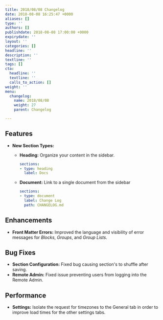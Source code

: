 ```yaml
---
title: 2018/08/08 Changelog
date: 2018-08-08 16:25:47 +0000
aliases: []
type: ''
authors: []
publishdate: 2018-08-08 17:00:00 +0000
expirydate: ''
layout: ''
categories: []
headline: ''
description: ''
textline: ''
tags: []
cta:
  headline: ''
  textline: ''
  calls_to_action: []
weight: ''
menu:
  changelog:
    name: 2018/08/08
    weight: 27
    parent: Changelog

---
```

## Features

* **New Section Types:**
  * **Heading:** Organize your content in the sidebar.

    ```yaml
    sections:
    - type: heading
      label: Docs
    ```
  * **Document:** Link to a single document from the sidebar

    ```yaml
    sections:
    - type: document
      label: Change Log
      path: CHANGELOG.md
    ```

## Enhancements

* **Front Matter Errors:** Improved the language and visibility of error messages for _Blocks_, _Groups_, and _Group Lists_.

## Bug Fixes

* **Section Configuration:** Fixed bug causing section's to shuffle after saving.
* **Remote Admin:** Fixed issue preventing users from logging into the Remote Admin.

## Performance

* **Settings:** Isolate the request for timezones to the General tab in order to improve load times for the other settings tabs.
